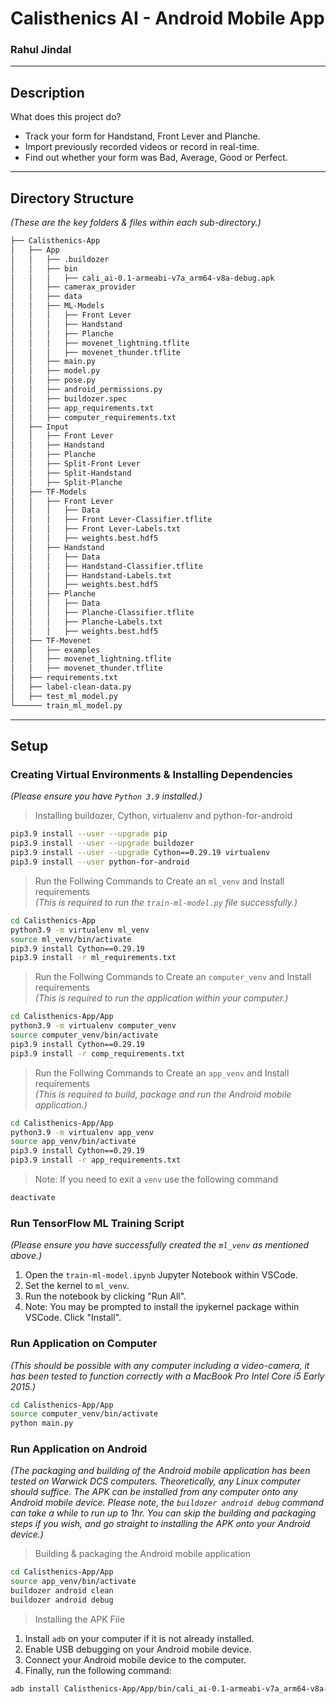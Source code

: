 # Calisthenics AI - Android Mobile App
### Rahul Jindal

---

## Description
What does this project do?
* Track your form for Handstand, Front Lever and Planche.
* Import previously recorded videos or record in real-time.
* Find out whether your form was Bad, Average, Good or Perfect.

---

## Directory Structure
*(These are the key folders & files within each sub-directory.)*

```markdown
├── Calisthenics-App
│   ├── App
│   │   ├── .buildozer
│   │   ├── bin
│   │   │   ├── cali_ai-0.1-armeabi-v7a_arm64-v8a-debug.apk
│   │   ├── camerax_provider
│   │   ├── data
│   │   ├── ML-Models
│   │   │   ├── Front Lever
│   │   │   ├── Handstand
│   │   │   ├── Planche
│   │   │   ├── movenet_lightning.tflite
│   │   │   ├── movenet_thunder.tflite
│   │   ├── main.py
│   │   ├── model.py
│   │   ├── pose.py
│   │   ├── android_permissions.py
│   │   ├── buildozer.spec
│   │   ├── app_requirements.txt
│   │   ├── computer_requirements.txt
│   ├── Input
│   │   ├── Front Lever
│   │   ├── Handstand
│   │   ├── Planche
│   │   ├── Split-Front Lever
│   │   ├── Split-Handstand
│   │   ├── Split-Planche
│   ├── TF-Models
│   │   ├── Front Lever
│   │   │   ├── Data
│   │   │   ├── Front Lever-Classifier.tflite
│   │   │   ├── Front Lever-Labels.txt
│   │   │   ├── weights.best.hdf5
│   │   ├── Handstand
│   │   │   ├── Data
│   │   │   ├── Handstand-Classifier.tflite
│   │   │   ├── Handstand-Labels.txt
│   │   │   ├── weights.best.hdf5
│   │   ├── Planche
│   │   │   ├── Data
│   │   │   ├── Planche-Classifier.tflite
│   │   │   ├── Planche-Labels.txt
│   │   │   ├── weights.best.hdf5
│   ├── TF-Movenet
│   │   ├── examples
│   │   ├── movenet_lightning.tflite
│   │   ├── movenet_thunder.tflite
│   ├── requirements.txt
│   ├── label-clean-data.py
│   ├── test_ml_model.py
└────── train_ml_model.py
```

---

## Setup

### Creating Virtual Environments & Installing Dependencies
*(Please ensure you have `Python 3.9` installed.)*

> Installing buildozer, Cython, virtualenv and python-for-android

```bash
pip3.9 install --user --upgrade pip
pip3.9 install --user --upgrade buildozer 
pip3.9 install --user --upgrade Cython==0.29.19 virtualenv 
pip3.9 install --user python-for-android
```

> Run the Follwing Commands to Create an `ml_venv` and Install requirements \
*(This is required to run the `train-ml-model.py` file successfully.)*

```bash
cd Calisthenics-App
python3.9 -m virtualenv ml_venv
source ml_venv/bin/activate
pip3.9 install Cython==0.29.19
pip3.9 install -r ml_requirements.txt
```

> Run the Follwing Commands to Create an `computer_venv` and Install requirements\
*(This is required to run the application within your computer.)*

```bash
cd Calisthenics-App/App
python3.9 -m virtualenv computer_venv
source computer_venv/bin/activate
pip3.9 install Cython==0.29.19
pip3.9 install -r comp_requirements.txt
```

> Run the Follwing Commands to Create an `app_venv` and Install requirements\
*(This is required to build, package and run the Android mobile application.)*

```bash
cd Calisthenics-App/App
python3.9 -m virtualenv app_venv
source app_venv/bin/activate
pip3.9 install Cython==0.29.19
pip3.9 install -r app_requirements.txt
```

> Note: If you need to exit a `venv` use the following command
```bash
deactivate
```

### Run TensorFlow ML Training Script
*(Please ensure you have successfully created the `ml_venv` as mentioned above.)*

1. Open the `train-ml-model.ipynb` Jupyter Notebook within VSCode. 
1. Set the kernel to `ml_venv`. 
1. Run the notebook by clicking "Run All".
1. Note: You may be prompted to install the ipykernel package within VSCode. Click "Install".

### Run Application on Computer
*(This should be possible with any computer including a video-camera, it has been tested to function correctly with a MacBook Pro Intel Core i5 Early 2015.)*

```bash
cd Calisthenics-App/App
source computer_venv/bin/activate
python main.py
```

### Run Application on Android
*(The packaging and building of the Android mobile application has been tested on Warwick DCS computers. Theoretically, any Linux computer should suffice. The APK can be installed from any computer onto any Android mobile device. Please note, the `buildozer android debug` command can take a while to run up to 1hr. You can skip the building and packaging steps if you wish, and go straight to installing the APK onto your Android device.)*

> Building & packaging the Android mobile application

```bash
cd Calisthenics-App/App
source app_venv/bin/activate
buildozer android clean
buildozer android debug
```

> Installing the APK File

1. Install `adb` on your computer if it is not already installed.
1. Enable USB debugging on your Android mobile device.
1. Connect your Android mobile device to the computer.
1. Finally, run the following command:
```bash
adb install Calisthenics-App/App/bin/cali_ai-0.1-armeabi-v7a_arm64-v8a-debug.apk
```